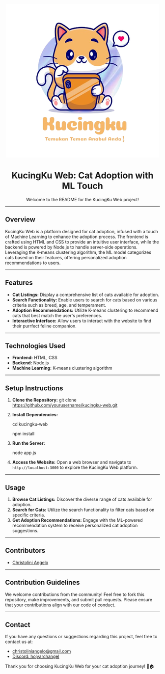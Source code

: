 <p align="center">
  <img src="https://github.com/ChristoliniAngelo/KucingKu-Web/raw/0889cf646241378f81d833e64cc20c64d52a1d42/Web/Properties/gambar/Logo.png" alt="KucingKu Logo">
</p>

<h1 align="center">KucingKu Web: Cat Adoption with ML Touch</h1>

<p align="center">Welcome to the README for the KucingKu Web project!</p>

---

## Overview
KucingKu Web is a platform designed for cat adoption, infused with a touch of Machine Learning to enhance the adoption process. The frontend is crafted using HTML and CSS to provide an intuitive user interface, while the backend is powered by Node.js to handle server-side operations. Leveraging the K-means clustering algorithm, the ML model categorizes cats based on their features, offering personalized adoption recommendations to users.

---

## Features
- **Cat Listings:** Display a comprehensive list of cats available for adoption.
- **Search Functionality:** Enable users to search for cats based on various criteria such as breed, age, and temperament.
- **Adoption Recommendations:** Utilize K-means clustering to recommend cats that best match the user's preferences.
- **Interactive Interface:** Allow users to interact with the website to find their purrfect feline companion.

---

## Technologies Used
- **Frontend:** HTML, CSS
- **Backend:** Node.js
- **Machine Learning:** K-means clustering algorithm

---

## Setup Instructions
1. **Clone the Repository:** 
git clone https://github.com/yourusername/kucingku-web.git

2. **Install Dependencies:**

      cd kucingku-web

      npm install

4. **Run the Server:**

      node app.js

5. **Access the Website:** 
Open a web browser and navigate to `http://localhost:3000` to explore the KucingKu Web platform.

---

## Usage
1. **Browse Cat Listings:** Discover the diverse range of cats available for adoption.
2. **Search for Cats:** Utilize the search functionality to filter cats based on specific criteria.
3. **Get Adoption Recommendations:** Engage with the ML-powered recommendation system to receive personalized cat adoption suggestions.

---

## Contributors
- [Christolini Angelo](https://github.com/ChristoliniAngelo)

---

## Contribution Guidelines
We welcome contributions from the community! Feel free to fork this repository, make improvements, and submit pull requests. Please ensure that your contributions align with our code of conduct.

---

## Contact
If you have any questions or suggestions regarding this project, feel free to contact us at:
- [christoliniangelo@gmail.com](mailto:christoliniangelo@gmail.com)
- [Discord: holyarchangel](https://discord.com/users/526421201342562306)

Thank you for choosing KucingKu Web for your cat adoption journey! 🐾🏠
